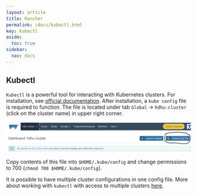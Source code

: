 ```yaml
---
layout: article
title: Rancher
permalink: /docs/kubectl.html
key: kubectl
aside:
  toc: true
sidebar:
  nav: docs
---
```


## Kubectl

`Kubectl` is a powerful tool for interacting with Kubernetes clusters. For installation, see [official documentation](https://kubernetes.io/docs/tasks/tools/#kubectl). After installation, a `kube config` file is required to function. The file is located under tab `Global` &rarr; `hdhu-cluster` (click on the cluster name) in upper right corner.

![kube config](config.png)

Copy contents of this file into `$HOME/.kube/config` and change permissions to 700 (`chmod 700 $HOME/.kube/config`). 

It is possible to have multiple cluster configurations in one config file. More about working with `kubectl` with access to multiple clusters [here](/docs/rancher-multiple.html).
